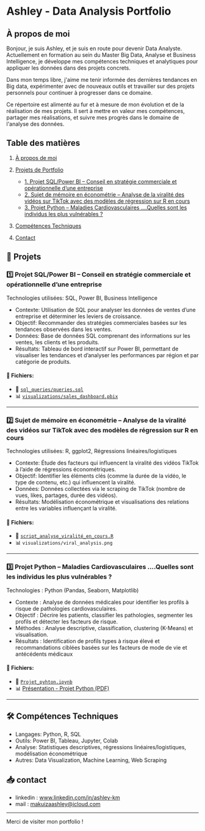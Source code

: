 # Ashley - Data Analysis Portfolio

## À propos de moi

Bonjour, je suis Ashley, et je suis en route pour devenir Data Analyste. Actuellement en formation au sein du Master Big Data, Analyse et Business Intelligence, je développe mes compétences techniques et analytiques pour appliquer les données dans des projets concrets.

Dans mon temps libre, j'aime me tenir informée des dernières tendances en Big data, expérimenter avec de nouveaux outils et travailler sur des projets personnels pour continuer à progresser dans ce domaine.

Ce répertoire est alimenté au fur et à mesure de mon évolution et de la réalisation de mes projets. Il sert à mettre en valeur mes compétences, partager mes réalisations, et suivre mes progrès dans le domaine de l'analyse des données.


## Table des matières
1. [À propos de moi](#à-propos-de-moi)
2. [Projets de Portfolio](#🚀-projets)
   
   - [1. Projet SQL/Power BI – Conseil en stratégie commerciale et opérationnelle d’une entreprise](#1️⃣-projet-sqlpower-bi--conseil-en-stratégie-commerciale-et-opérationnelle-dune-entreprise)
   - [2. Sujet de mémoire en économétrie – Analyse de la viralité des vidéos sur TikTok avec des modèles de régression sur R en cours](#2️⃣-sujet-de-mémoire-en-économétrie--analyse-de-la-viralité-des-vidéos-sur-tiktok-avec-des-modèles-de-régression-sur-r-en-cours)
   - [3. Projet Python –  Maladies Cardiovasculaires ….Quelles sont les individus les plus vulnérables ?](#3️⃣-projet-python-maladies-cardiovasculaires-quelles-sont-les-individus-les-plus-vulnérables-?)

3. [Compétences Techniques](#🛠-compétences-techniques)
4. [Contact](#📥-contact)



## 🚀 Projets

### 1️⃣ Projet SQL/Power BI – Conseil en stratégie commerciale et opérationnelle d’une entreprise 
Technologies utilisées: SQL, Power BI, Business Intelligence  
- Contexte: Utilisation de SQL pour analyser les données de ventes d’une entreprise et déterminer les leviers de croissance.  
- Objectif: Recommander des stratégies commerciales basées sur les tendances observées dans les ventes.  
- Données: Base de données SQL comprenant des informations sur les ventes, les clients et les produits.  
- Résultats: Tableau de bord interactif sur Power BI, permettant de visualiser les tendances et d’analyser les performances par région et par catégorie de produits.

#### 📂 Fichiers:
- 📄 [ `sql_queries/queries.sql`](sql_queries/queries.sql)
- 📊 [`visualizations/sales_dashboard.pbix`](projet2_visualizations/)

---

### 2️⃣ Sujet de mémoire en économétrie – Analyse de la viralité des vidéos sur TikTok avec des modèles de régression sur R en cours
Technologies utilisées: R, ggplot2, Régressions linéaires/logistiques  
- Contexte: Étude des facteurs qui influencent la viralité des vidéos TikTok à l’aide de régressions économétriques.  
- Objectif: Identifier les éléments clés (comme la durée de la vidéo, le type de contenu, etc.) qui influencent la viralité.  
- Données: Données collectées via le scraping de TikTok (nombre de vues, likes, partages, durée des vidéos).  
- Résultats: Modélisation économétrique et visualisations des relations entre les variables influençant la viralité.

#### 📂 Fichiers:
- 📄  [ `script_analyse_viralité_en_cours.R`](script_analyse_viralité_en_cours.R)
- 📊 `visualizations/viral_analysis.png`

---

### 3️⃣ Projet Python – Maladies Cardiovasculaires ….Quelles sont les individus les plus vulnérables ?
Technologies : Python (Pandas, Seaborn, Matplotlib)
- Contexte : Analyse de données médicales pour identifier les profils à risque de pathologies cardiovasculaires.
- Objectif : Décrire les patients, classifier les pathologies, segmenter les profils et détecter les facteurs de risque.
- Méthodes : Analyse descriptive, classification, clustering (K-Means) et visualisation.
- Résultats : Identification de profils types à risque élevé et recommandations ciblées basées sur les facteurs de mode de vie et antécédents médicaux

#### 📂 Fichiers:
- 📄 [`Projet_pyhton.ipynb`](https://github.com/h-leyy/ashley-data-portfolio/blob/main/Projet_pyhton.ipynb)
- 📊 [Présentation - Projet Python (PDF)](https://github.com/h-leyy/ashley-data-portfolio/blob/main/Projet%20Python%20-%20pr%C3%A9sentation.pdf)

---


## 🛠 Compétences Techniques
- Langages: Python, R, SQL  
- Outils: Power BI, Tableau, Jupyter, Colab  
- Analyse: Statistiques descriptives, régressions linéaires/logistiques, modélisation économétrique  
- Autres: Data Visualization, Machine Learning, Web Scraping  

## 📥 contact
- linkedin : www.linkedin.com/in/ashley-km 
- mail : makuizaashley@icloud.com
---

Merci de visiter mon portfolio !
